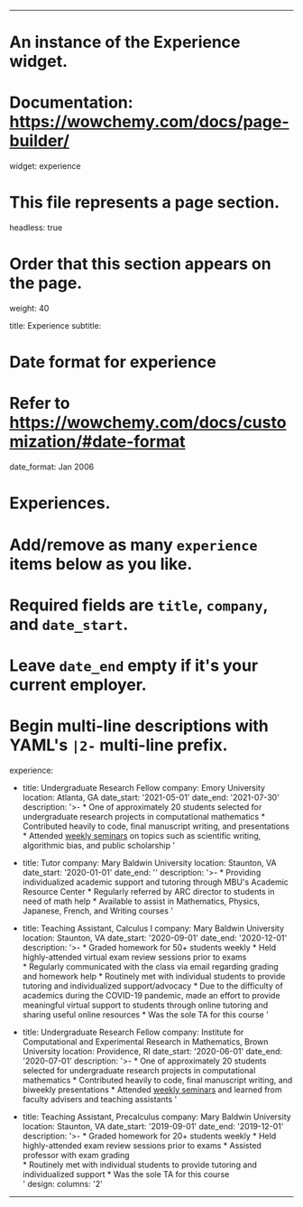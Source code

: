 

---
# An instance of the Experience widget.
# Documentation: https://wowchemy.com/docs/page-builder/
widget: experience

# This file represents a page section.
headless: true

# Order that this section appears on the page.
weight: 40

title: Experience
subtitle:

# Date format for experience
#   Refer to https://wowchemy.com/docs/customization/#date-format
date_format: Jan 2006

# Experiences.
#   Add/remove as many `experience` items below as you like.
#   Required fields are `title`, `company`, and `date_start`.
#   Leave `date_end` empty if it's your current employer.
#   Begin multi-line descriptions with YAML's `|2-` multi-line prefix.
experience:

  - title: Undergraduate Research Fellow
    company: Emory University
    location: Atlanta, GA
    date_start: '2021-05-01'
    date_end: '2021-07-30'
    description: '>-
        * One of approximately 20 students selected for undergraduate research projects in computational mathematics 
        * Contributed heavily to code, final manuscript writing, and presentations 
        * Attended [weekly seminars](http://www.math.emory.edu/site/cmds-reuret/summer2021/) on topics such as scientific writing, algorithmic bias, and public scholarship 
    '
    
  - title: Tutor
    company: Mary Baldwin University 
    location: Staunton, VA
    date_start: '2020-01-01'
    date_end: ''
    description: '>-
        * Providing individualized academic support and tutoring through MBU's Academic Resource Center
        * Regularly referred by ARC director to students in need of math help
        * Available to assist in Mathematics, Physics, Japanese, French, and Writing courses
'
  - title: Teaching Assistant, Calculus I
    company: Mary Baldwin University
    location: Staunton, VA
    date_start: '2020-09-01'
    date_end: '2020-12-01'
    description: '>-
        * Graded homework for 50+ students weekly 
        * Held highly-attended virtual exam review sessions prior to exams  
        * Regularly communicated with the class via email regarding grading and homework help 
        * Routinely met with individual students to provide tutoring and individualized support/advocacy 
        * Due to the difficulty of academics during the COVID-19 pandemic, made an effort to provide meaningful virtual support to students through online tutoring and sharing useful online resources 
        * Was the sole TA for this course 
    '
  - title: Undergraduate Research Fellow
    company: Institute for Computational and Experimental Research in Mathematics, Brown University
    location: Providence, RI
    date_start: '2020-06-01'
    date_end: '2020-07-01'
    description: '>-
        * One of approximately 20 students selected for undergraduate research projects in computational mathematics 
        * Contributed heavily to code, final manuscript writing, and biweekly presentations 
        * Attended [weekly seminars](https://icerm.brown.edu/summerug/2020/#summerschedule) and learned from faculty advisers and teaching assistants 
    '
        
  - title: Teaching Assistant, Precalculus
    company: Mary Baldwin University
    location: Staunton, VA
    date_start: '2019-09-01'
    date_end: '2019-12-01'
    description: '>-
        * Graded homework for 20+ students weekly 
        * Held highly-attended exam review sessions prior to exams 
        * Assisted professor with exam grading   
        * Routinely met with individual students to provide tutoring and individualized support 
        * Was the sole TA for this course   
'
design:
  columns: '2'
---

